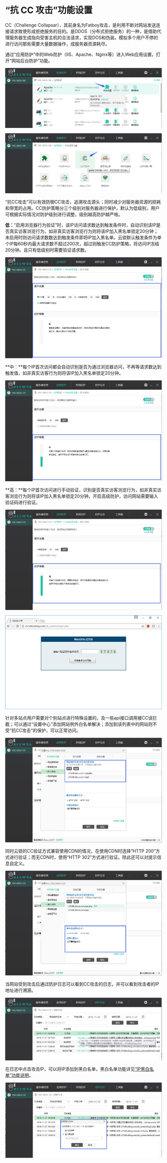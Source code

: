 # “抗 CC 攻击”功能设置

CC（Challenge Collapsar），其前身名为Fatboy攻击，是利用不断对网站发送连接请求致使形成拒绝服务的目的。是DDOS（分布式拒绝服务）的一种，是借助代理服务器生成指向受害主机的合法请求，实现DOS和伪装。模拟多个用户不停的进行访问那些需要大量数据操作，成服务器资源耗尽。

通过“应用防护”中的Web防护（IIS、Apache、Nginx等）进入Web应用设置，打开“网站后台防护”功能。

![](/assets/f0701.png)

![](/assets/f0901.png)

“抗CC攻击”可以有效防御CC攻击，追溯攻击源头；同时减少对服务器资源的损耗和带宽的占用。CC防护策略分三个级别对服务器进行保护，默认为低级别，用户可根据实际情况对防护级别进行调整，级别越高防护越严格。

**低：**“启用浏览器行为验证”时，该IP访问请求数达到触发条件时，自动识别该IP是否真实访客浏览行为，如非真实访客浏览行为则将该IP加入黑名单锁定20分钟；未启用时则访问请求数数达到触发条件即将IP加入黑名单。云锁默认触发条件为单个IP每60秒内最大请求数不超过200次，超过则触发CC防护策略，将访问IP冻结20分钟。且只有低级别时需要验证请求数。

![](/assets/f0902.png)

**中：**每个IP首次访问都会自动识别是否为通过浏览器访问，不再等请求数达到触发值，如非真实访客行为则将该IP加入黑名单锁定20分钟。

![](/assets/f0903.png)

**高：**每个IP首次访问进行手动验证，识别是否真实访客浏览行为，如非真实访客浏览行为则将该IP加入黑名单锁定20分钟。开启高级防护，访问网站需要输入验证码进行验证。

![](/assets/f0904.png)

![](/assets/f0905.png)

针对多站点用户需要对个别站点进行特殊设置的，及一些api接口调用被CC误拦截；可以通过“设置中心”添加网站例外白名单解决；添加到该列表中的网站则不受“抗CC攻击”的保护，可以正常访问。

![](/assets/f0906.png)

同时云锁的CC验证方式兼容使用CDN的情况，在使用CDN时选择“HTTP 200”方式进行验证；而无CDN时，使用“HTTP 302”方式进行验证。除此还可以对提示信息自定义。

![](/assets/f0907.png)

当网站受到攻击后通过防护日志可以看到CC攻击的日志，并可以看到攻击者的IP地址进行溯源。

![](/assets/f0908.png)

在日志中点击攻击IP，可以将IP添加到黑白名单，黑白名单功能详见[“IP黑白名单”功能说明](f23.md)。

![](/assets/f0909.png)

